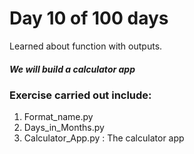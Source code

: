# Day 10 of 100 days

Learned about function with outputs.

##### We will build a calculator app

### Exercise carried out include:
1. Format_name.py
2. Days_in_Months.py
3. Calculator_App.py : The calculator app